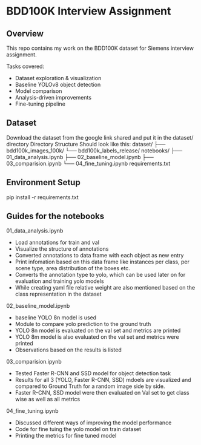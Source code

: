 # BDD100K Interview Assignment

## Overview
This repo contains my work on the BDD100K dataset for Siemens interview assignment.

Tasks covered:
- Dataset exploration & visualization
- Baseline YOLOv8 object detection
- Model comparison
- Analysis-driven improvements
- Fine-tuning pipeline

## Dataset
Download the dataset from the google link shared and put it in the dataset/ directory
Directory Structure Should look like this:
dataset/
├── bdd100k_images_100k/
└── bdd100k_labels_release/
notebooks/
├── 01_data_analysis.ipynb
├── 02_baseline_model.ipynb
├── 03_comparision.ipynb
└── 04_fine_tuning.ipynb
requirements.txt

## Environment Setup
pip install -r requirements.txt

## Guides for the notebooks
01_data_analysis.ipynb
- Load annotations for train and val
- Visualize the structure of annotations
- Converted annotations to data frame with each object as new entry
- Print infomation based on this data frame like instances per class, per scene type, area distribution of the boxes etc.
- Converts the annotation type to yolo, which can be used later on for evaluation and training yolo models
- While creating yaml file relative weight are also mentioned based on the class representation in the dataset

02_baseline_model.ipynb
- baseline YOLO 8n model is used
- Module to compare yolo prediction to the ground truth 
- YOLO 8n model is evaluated on the val set and metrics are printed
- YOLO 8m model is also evaluated on the val set and metrics were printed
- Observations based on  the results is listed

03_comparision.ipynb
- Tested Faster R-CNN and SSD model for object detection task
- Results for all 3 (YOLO, Faster R-CNN, SSD) mdoels are visualized and compared to Ground Truth for a random image side by side.
- Faster R-CNN, SSD model were then evaluated on Val set to get class wise as well as all metrics

04_fine_tuning.ipynb
- Discussed different ways of improving the model performance
- Code for fine tuing the yolo model on train dataset
- Printing the metrics for fine tuned model
